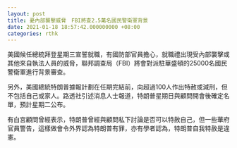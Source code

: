 ```yaml
---
layout: post
title: 憂內部襲擊威脅　FBI將查2.5萬名國民警衛軍背景
date: 2021-01-18 18:57:42.000000000 +08:00
categories: rthk
---
```


美國候任總統拜登星期三宣誓就職，有國防部官員擔心，就職禮出現受內部襲擊或其他來自執法人員的威脅，聯邦調查局（FBI）將會對派駐華盛頓的25000名國民警衛軍進行背景審查。

另外，美國總統特朗普據報計劃在任期完結前，向超過100人作出特赦或減刑，但不包括自己或家人。路透社引述消息人士報道，特朗普星期日與顧問開會後確定名單，預計星期二公布。

有白宮顧問曾經表示，特朗普曾經與顧問私下討論是否可以特赦自己，但一些華府官員警告，這樣做會令外界認為特朗普有罪，亦有學者認為，特朗普自我特赦是違憲。

